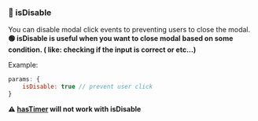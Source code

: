 ### 📝 isDisable

You can disable modal click events to preventing users to close the modal.
<br>
**🟢 isDisable is useful when you want to close modal based on some condition. ( like: checking if the input is correct or etc...)**
<br>




Example:
```javascript
params: {
	isDisable: true // prevent user click
}
```
 **⚠️ [hasTimer](docFiles/timer.md) will not work with isDisable**